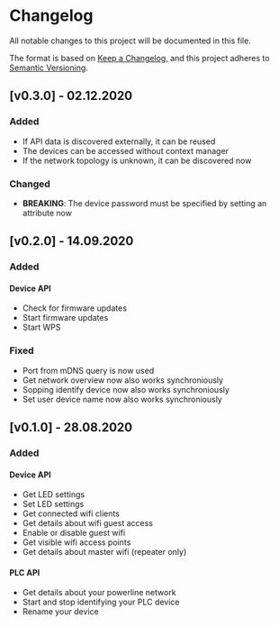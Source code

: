 # Changelog

All notable changes to this project will be documented in this file.

The format is based on [Keep a Changelog](https://keepachangelog.com/en/1.0.0/), and this project adheres to [Semantic Versioning](https://semver.org/spec/v2.0.0.html).

## [v0.3.0] - 02.12.2020

### Added

- If API data is discovered externally, it can be reused
- The devices can be accessed without context manager
- If the network topology is unknown, it can be discovered now

### Changed

- **BREAKING**: The device password must be specified by setting an attribute now

## [v0.2.0] - 14.09.2020

### Added

#### Device API

- Check for firmware updates
- Start firmware updates
- Start WPS

### Fixed

- Port from mDNS query is now used
- Get network overview now also works synchroniously
- Sopping identify device now also works synchroniously
- Set user device name now also works synchroniously

## [v0.1.0] - 28.08.2020

### Added

#### Device API

- Get LED settings
- Set LED settings
- Get connected wifi clients
- Get details about wifi guest access
- Enable or disable guest wifi
- Get visible wifi access points
- Get details about master wifi (repeater only)

#### PLC API

- Get details about your powerline network
- Start and stop identifying your PLC device
- Rename your device
